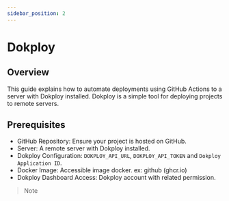 ```yaml
---
sidebar_position: 2
---
```


# Dokploy
## Overview
This guide explains how to automate deployments using GitHub Actions to a server with Dokploy installed. Dokploy is a simple tool for deploying projects to remote servers.

## Prerequisites
- GitHub Repository: Ensure your project is hosted on GitHub.
- Server: A remote server with Dokploy installed.
- Dokploy Configuration: `DOKPLOY_API_URL`, `DOKPLOY_API_TOKEN` and `Dokploy Application ID`.
- Docker Image: Accessible image docker. ex: github (ghcr.io)
- Dokploy Dashboard Access: Dokploy account with related permission.

> Note